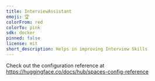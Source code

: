 ```yaml
---
title: InterviewAssistant
emoji: 🏆
colorFrom: red
colorTo: pink
sdk: docker
pinned: false
license: mit
short_description: Helps in improving Interview Skills
---
```


Check out the configuration reference at https://huggingface.co/docs/hub/spaces-config-reference
